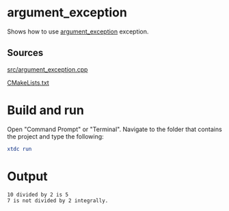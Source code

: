 # argument_exception

Shows how to use [argument_exception](https://gammasoft71.github.io/xtd/reference_guides/latest/classxtd_1_1argument__exception.html) exception.

## Sources

[src/argument_exception.cpp](src/argument_exception.cpp)

[CMakeLists.txt](CMakeLists.txt)

# Build and run

Open "Command Prompt" or "Terminal". Navigate to the folder that contains the project and type the following:

```cmake
xtdc run
```

# Output

```
10 divided by 2 is 5
7 is not divided by 2 integrally.
```
